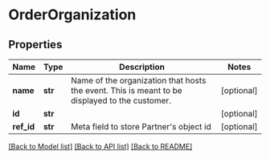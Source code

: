 # OrderOrganization

## Properties
Name | Type | Description | Notes
------------ | ------------- | ------------- | -------------
**name** | **str** | Name of the organization that hosts the event. This is meant to be displayed to the customer. | [optional] 
**id** | **str** |  | [optional] 
**ref_id** | **str** | Meta field to store Partner&#x27;s object id | [optional] 

[[Back to Model list]](../README.md#documentation-for-models) [[Back to API list]](../README.md#documentation-for-api-endpoints) [[Back to README]](../README.md)

